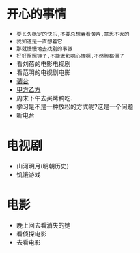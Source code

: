 # 开心的事情
- `要长久稳定的快乐,不要总想着看黄片,意思不大的`
- `我知道是一直想着它`
- `那就慢慢地去找别的事做`
- `好好照照镜子,不能太影响心情啊,不然脸都僵了`
- 看刘蓓的电影电视剧
- 看范明的电视剧电影
- [装台](https://tv.cctv.com/2023/06/17/VIDESnP6cn901T1dQ3OELqRH230617.shtml?srcfrom=baidualading&event2=bdtg_pc_hkafjzpq)
- [甲方乙方](https://www.bilibili.com/bangumi/play/ep415542?theme=movie&spm_id_from=333.337.0.0)
- 周末下午去买烤鸭吃.
- 学习是不是一种放松的方式呢?这是一个问题
- 听电台

# 电视剧
- 山河明月(明朝历史)
- 饥饿游戏

# 电影
- 晚上回去看消失的她
- 看侦探电影
- 去看电影
